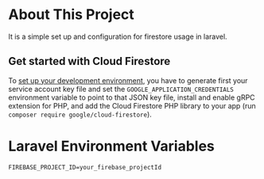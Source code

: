 # About This Project

It is a simple set up and configuration for firestore usage in laravel.

## Get started with Cloud Firestore

To [set up your development environment](https://firebase.google.com/docs/firestore/quickstart#php), you have to generate first your service account key file and set the `GOOGLE_APPLICATION_CREDENTIALS` environment variable to point to that JSON key file,
install and enable gRPC extension for PHP, and add the Cloud Firestore PHP library to your app (run `composer require google/cloud-firestore`).

# Laravel Environment Variables

```
FIREBASE_PROJECT_ID=your_firebase_projectId
```
